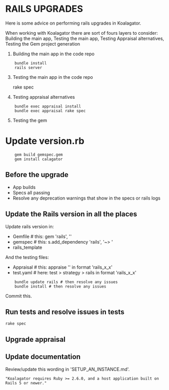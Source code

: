 # RAILS UPGRADES

Here is some advice on performing rails upgrades in Koalagator.

When working with Koalagator there are sort of fours layers to consider:
Building the main app, Testing the main app, Testing Appraisal alternatives, Testing the Gem project generation

1. Building the main app in the code repo

```
    bundle install
    rails server
```

3. Testing the main app in the code repo

    rake spec

4. Testing appraisal alternatives

```
    bundle exec appraisal install
    bundle exec appraisal rake spec
```

5. Testing the gem

# Update version.rb

```
    gem build gemspec.gem
    gem install calagator
```

## Before the upgrade

- App builds
- Specs all passing
- Resolve any deprecation warnings that show in the specs or rails logs

## Update the Rails version in all the places

Update rails version in: 

* Gemfile    # this: gem 'rails', '<here>'
* gemspec    # this: s.add_dependency 'rails', '~> <here>'
* rails_template

And the testing files:

* Appraisal   # this: appraise '<here>' in format 'rails_x_x'
* test.yaml   # here: test >  strategy > rails <here> in format 'rails_x_x'

```
    bundle update rails # then resolve any issues
    bundle install # then resolve any issues
```

Commit this.

## Run tests and resolve issues in tests

    rake spec

## Upgrade appraisal

## Update documentation

Review/update this wording in 'SETUP_AN_INSTANCE.md'.

    "Koalagator requires Ruby >= 2.6.0, and a host application built on Rails 5 or newer."












